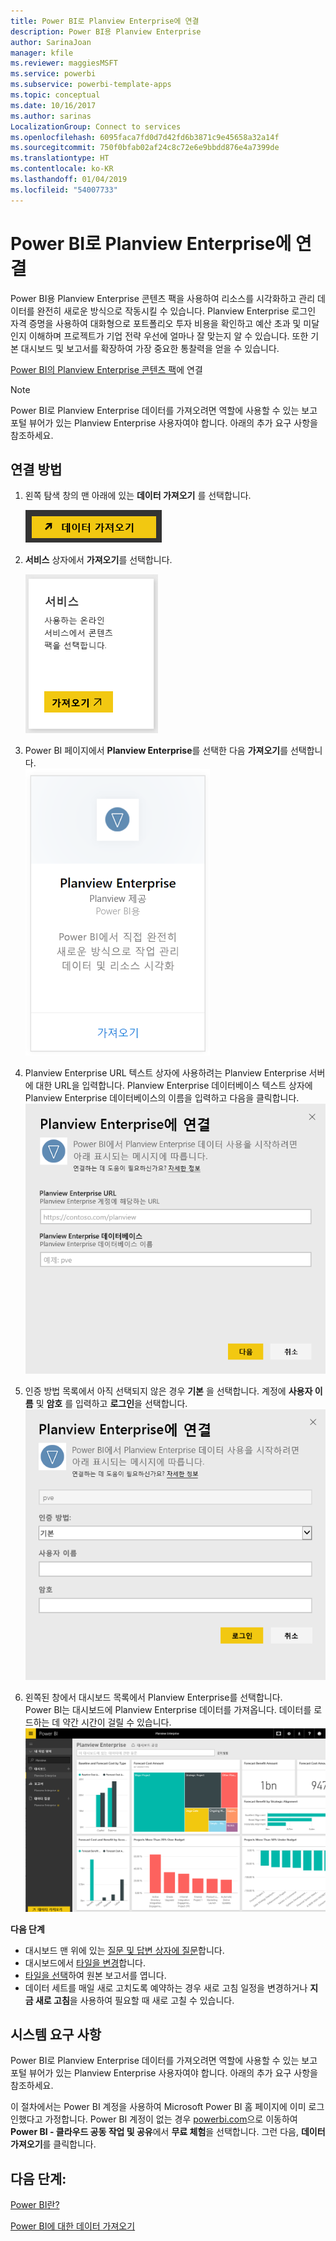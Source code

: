 ```yaml
---
title: Power BI로 Planview Enterprise에 연결
description: Power BI용 Planview Enterprise
author: SarinaJoan
manager: kfile
ms.reviewer: maggiesMSFT
ms.service: powerbi
ms.subservice: powerbi-template-apps
ms.topic: conceptual
ms.date: 10/16/2017
ms.author: sarinas
LocalizationGroup: Connect to services
ms.openlocfilehash: 6095faca7fd0d7d42fd6b3871c9e45658a32a14f
ms.sourcegitcommit: 750f0bfab02af24c8c72e6e9bbdd876e4a7399de
ms.translationtype: HT
ms.contentlocale: ko-KR
ms.lasthandoff: 01/04/2019
ms.locfileid: "54007733"
---
```

# <a name="connect-to-planview-enterprise-with-power-bi"></a>Power BI로 Planview Enterprise에 연결
Power BI용 Planview Enterprise 콘텐츠 팩을 사용하여 리소스를 시각화하고 관리 데이터를 완전히 새로운 방식으로 작동시킬 수 있습니다. Planview Enterprise 로그인 자격 증명을 사용하여 대화형으로 포트폴리오 투자 비용을 확인하고 예산 초과 및 미달인지 이해하며 프로젝트가 기업 전략 우선에 얼마나 잘 맞는지 알 수 있습니다. 또한 기본 대시보드 및 보고서를 확장하여 가장 중요한 통찰력을 얻을 수 있습니다.

[Power BI의 Planview Enterprise 콘텐츠 팩](https://app.powerbi.com/getdata/services/planview-enterprise)에 연결

>[!NOTE]
>Power BI로 Planview Enterprise 데이터를 가져오려면 역할에 사용할 수 있는 보고 포털 뷰어가 있는 Planview Enterprise 사용자여야 합니다. 아래의 추가 요구 사항을 참조하세요.

## <a name="how-to-connect"></a>연결 방법
1. 왼쪽 탐색 창의 맨 아래에 있는 **데이터 가져오기** 를 선택합니다.
   
    ![](media/service-connect-to-planview/get.png)
2. **서비스** 상자에서 **가져오기**를 선택합니다.
   
    ![](media/service-connect-to-planview/services.png)
3. Power BI 페이지에서 **Planview Enterprise**를 선택한 다음 **가져오기**를 선택합니다.  
    ![](media/service-connect-to-planview/planview.png)
4. Planview Enterprise URL 텍스트 상자에 사용하려는 Planview Enterprise 서버에 대한 URL을 입력합니다. Planview Enterprise 데이터베이스 텍스트 상자에 Planview Enterprise 데이터베이스의 이름을 입력하고 다음을 클릭합니다.  
    ![](media/service-connect-to-planview/params.png)
5. 인증 방법 목록에서 아직 선택되지 않은 경우 **기본** 을 선택합니다. 계정에 **사용자 이름** 및 **암호** 를 입력하고 **로그인**을 선택합니다.  
   ![](media/service-connect-to-planview/creds.png)
6. 왼쪽된 창에서 대시보드 목록에서 Planview Enterprise를 선택합니다.  
     Power BI는 대시보드에 Planview Enterprise 데이터를 가져옵니다. 데이터를 로드하는 데 약간 시간이 걸릴 수 있습니다.  
    ![](media/service-connect-to-planview/dashboard.png)

**다음 단계**

* 대시보드 맨 위에 있는 [질문 및 답변 상자에 질문](consumer/end-user-q-and-a.md)합니다.
* 대시보드에서 [타일을 변경](service-dashboard-edit-tile.md)합니다.
* [타일을 선택](consumer/end-user-tiles.md)하여 원본 보고서를 엽니다.
* 데이터 세트를 매일 새로 고치도록 예약하는 경우 새로 고침 일정을 변경하거나 **지금 새로 고침**을 사용하여 필요할 때 새로 고칠 수 있습니다.

## <a name="system-requirements"></a>시스템 요구 사항
Power BI로 Planview Enterprise 데이터를 가져오려면 역할에 사용할 수 있는 보고 포털 뷰어가 있는 Planview Enterprise 사용자여야 합니다. 아래의 추가 요구 사항을 참조하세요.

이 절차에서는 Power BI 계정을 사용하여 Microsoft Power BI 홈 페이지에 이미 로그인했다고 가정합니다. Power BI 계정이 없는 경우 [powerbi.com](https://powerbi.microsoft.com/get-started/)으로 이동하여  **Power BI - 클라우드 공동 작업 및 공유**에서 **무료 체험**을 선택합니다. 그런 다음, **데이터 가져오기**를 클릭합니다.

## <a name="next-steps"></a>다음 단계:

[Power BI란?](power-bi-overview.md)

[Power BI에 대한 데이터 가져오기](service-get-data.md)